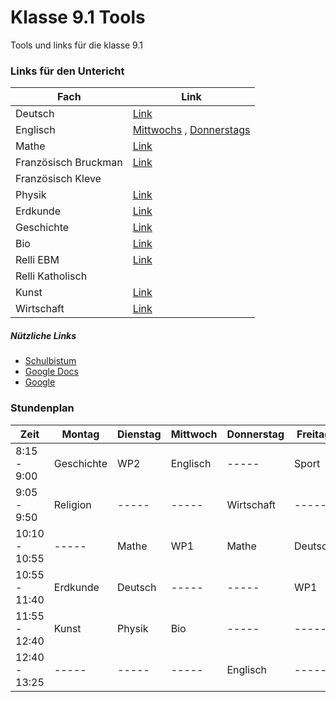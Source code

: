 # Klasse 9.1 Tools
 Tools und links für die klasse 9.1
### Links für den Untericht
Fach | Link
-----|-----
Deutsch | [Link](https://teams.microsoft.com/l/meetup-join/19%3ameeting_MTg1Yzc4NmQtYTBiZi00MDFhLWJhMmYtMzhkZjE3YTMyMTA2%40thread.v2/0?context=%7b%22Tid%22%3a%22782c9249-feff-462e-837c-856d55aa2749%22%2c%22Oid%22%3a%221029a735-657e-4f94-970d-753fc16e7d5c%22%7d)
Englisch | [Mittwochs](https://teams.microsoft.com/l/meetup-join/19%3ameeting_MzQ3YmRiM2QtNWVkMy00YmVjLWEyZjctOTMwMWIwNDlhZWZi%40thread.v2/0?context=%7b%22Tid%22%3a%22782c9249-feff-462e-837c-856d55aa2749%22%2c%22Oid%22%3a%2204ffa630-376b-43bb-a0c5-ec08f30834aa%22%7d) , [Donnerstags](https://teams.microsoft.com/l/meetup-join/19%3ameeting_NmY0MjhmNjAtODliMC00NTQ1LTlkZjAtYmMxODJkMzVhMjI4%40thread.v2/0?context=%7b%22Tid%22%3a%22782c9249-feff-462e-837c-856d55aa2749%22%2c%22Oid%22%3a%2204ffa630-376b-43bb-a0c5-ec08f30834aa%22%7d)
Mathe | [Link](https://zoom.us/j/97898549387?pwd=NnoxeGk1K3VBWVFwWnlCMUl1MjFFdz09)
Französisch Bruckman | [Link](https://zoom.us/j/4997180968?pwd=dFJJR29xbnpqMEptay9FWnRZRkdXZz09)
Französisch Kleve |
Physik | [Link](https://teams.microsoft.com/l/meetup-join/19%3ameeting_ZTFkN2RmYjUtZTZkMC00NzQzLWE1YjQtY2MxYTFkYWUwMTc5%40thread.v2/0?context=%7b%22Tid%22%3a%22810164a5-596d-439f-b9bf-84f68aa6f191%22%2c%22Oid%22%3a%22756af5fd-f695-4378-a143-426711aaf81a%22%7d)
Erdkunde | [Link](https://teams.microsoft.com/l/meetup-join/19%3ameeting_YTQwYjY1ZTUtZTU0ZS00NTU4LTk1YzMtNmYzMDI1MzQyOGM2%40thread.v2/0?context=%7b%22Tid%22%3a%22782c9249-feff-462e-837c-856d55aa2749%22%2c%22Oid%22%3a%2257919de2-345a-4943-b4b1-1912d852a14a%22%7d)
Geschichte | [Link](https://teams.microsoft.com/l/meetup-join/19%3ameeting_MjM2ODZiMWEtMzZkOS00NjIxLWJlMTMtNTlmOTY5MTgwZDJm%40thread.v2/0?context=%7b%22Tid%22%3a%22782c9249-feff-462e-837c-856d55aa2749%22%2c%22Oid%22%3a%2204ffa630-376b-43bb-a0c5-ec08f30834aa%22%7d)
Bio | [Link](https://teams.microsoft.com/l/meetup-join/19%3ameeting_YjM2ZGIzZjMtNjkwYi00N2JjLWJiNzgtMzgxMjFkODM1NDgz%40thread.v2/0?context=%7b%22Tid%22%3a%22782c9249-feff-462e-837c-856d55aa2749%22%2c%22Oid%22%3a%227e7387b8-ea10-4d59-82fa-0f493e9a33bd%22%7d)
Relli EBM | [Link](https://us05web.zoom.us/j/84029977245?pwd=UnptcDIyWHIwcGQ5YVFKWTdFYWNSUT09#success)
Relli Katholisch | 
Kunst | [Link](https://zoom.us/j/98839831021?pwd=WHRFOEZnYmF4MEpQMEpFTDJNajBadz09)
Wirtschaft | [Link](https://teams.microsoft.com/l/meetup-join/19%3ameeting_ZjViZGEzMGMtZDRiMy00N2EyLTk4ZDItYmQ5NzQ4Y2ZiNDYz%40thread.v2/0?context=%7b%22Tid%22%3a%22782c9249-feff-462e-837c-856d55aa2749%22%2c%22Oid%22%3a%22a96876a7-de37-424f-8592-9cbd14988be1%22%7d)
##### Nützliche Links
- [Schulbistum](https://schulbistum.de)
- [Google Docs](https://docs.google.com)
- [Google](https://google.com)
### Stundenplan
Zeit | Montag | Dienstag | Mittwoch | Donnerstag | Freitag
-----|--------|----------|----------|------------|--------
8:15 - 9:00 | Geschichte | WP2 | Englisch | ----- | Sport
9:05 - 9:50 | Religion | ----- | ----- | Wirtschaft | -----
10:10 - 10:55 | ----- | Mathe | WP1 | Mathe | Deutsch
10:55 - 11:40 | Erdkunde | Deutsch | ----- | ----- | WP1
11:55 - 12:40 | Kunst | Physik | Bio | ----- | -----
12:40 - 13:25 | ----- | ----- | ----- | Englisch | -----